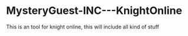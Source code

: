 MysteryGuest-INC---KnightOnline
===============================

This is an tool for knight online, this will include all kind of stuff